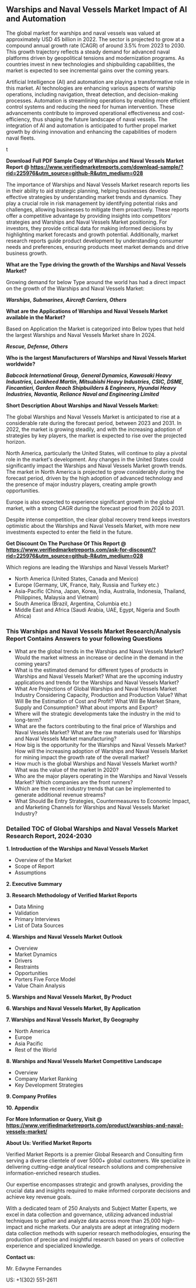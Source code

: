 <h2>Warships and Naval Vessels Market Impact of AI and Automation</h2><p>The global market for warships and naval vessels was valued at approximately USD 45 billion in 2022. The sector is projected to grow at a compound annual growth rate (CAGR) of around 3.5% from 2023 to 2030. This growth trajectory reflects a steady demand for advanced naval platforms driven by geopolitical tensions and modernization programs. As countries invest in new technologies and shipbuilding capabilities, the market is expected to see incremental gains over the coming years.</p><p>Artificial Intelligence (AI) and automation are playing a transformative role in this market. AI technologies are enhancing various aspects of warship operations, including navigation, threat detection, and decision-making processes. Automation is streamlining operations by enabling more efficient control systems and reducing the need for human intervention. These advancements contribute to improved operational effectiveness and cost-efficiency, thus shaping the future landscape of naval vessels. The integration of AI and automation is anticipated to further propel market growth by driving innovation and enhancing the capabilities of modern naval fleets.</p>t</p><p id="" class=""><strong>Download Full PDF Sample Copy of Warships and Naval Vessels Market Report @ <a href="https://www.verifiedmarketreports.com/download-sample/?rid=225976&utm_source=github-R&utm_medium=028" target="_blank">https://www.verifiedmarketreports.com/download-sample/?rid=225976&utm_source=github-R&utm_medium=028</a></strong></p><p>The importance of&nbsp;Warships and Naval Vessels Market research reports lies in their ability to aid strategic planning, helping businesses develop effective strategies by understanding market trends and dynamics. They play a crucial role in risk management by identifying potential risks and challenges, allowing businesses to mitigate them proactively. These reports offer a competitive advantage by providing insights into competitors' strategies and Warships and Naval Vessels Market positioning. For investors, they provide critical data for making informed decisions by highlighting market forecasts and growth potential. Additionally, market research reports guide product development by understanding consumer needs and preferences, ensuring products meet market demands and drive business growth.</p><p><strong>What are the&nbsp;Type driving the growth of the Warships and Naval Vessels Market?</strong></p><p id="" class="">Growing demand for below Type around the world has had a direct impact on the growth of the Warships and Naval Vessels Market:</p><em><strong>Warships, Submarines, Aircraft Carriers, Others</strong></em></p><strong>What are the&nbsp;Applications&nbsp;of Warships and Naval Vessels Market available in the Market?</strong></p><p id="" class="">Based on Application the Market is categorized into Below types that held the largest Warships and Naval Vessels Market share In 2024.</p><em><strong>Rescue, Defense, Others</strong></em></p><strong>Who is the largest Manufacturers of Warships and Naval Vessels Market worldwide?</strong></p><p><em><strong>Babcock International Group, General Dynamics, Kawasaki Heavy Industries, Lockheed Martin, Mitsubishi Heavy Industries, CSIC, DSME, Fincantieri, Garden Reach Shipbuilders & Engineers, Hyundai Heavy Industries, Navantia, Reliance Naval and Engineering Limited</strong></em></p><p id="" class=""><strong>Short Description About Warships and Naval Vessels Market:</strong></p><p>The global Warships and Naval Vessels Market is anticipated to rise at a considerable rate during the forecast period, between 2023 and 2031. In 2022, the market is growing steadily, and with the increasing adoption of strategies by key players, the market is expected to rise over the projected horizon.</p><p>North America, particularly the United States, will continue to play a pivotal role in the market's development. Any changes in the United States could significantly impact the Warships and Naval Vessels Market growth trends. The market in North America is projected to grow considerably during the forecast period, driven by the high adoption of advanced technology and the presence of major industry players, creating ample growth opportunities.</p><p>Europe is also expected to experience significant growth in the global market, with a strong CAGR during the forecast period from 2024 to 2031.</p><p>Despite intense competition, the clear global recovery trend keeps investors optimistic about the Warships and Naval Vessels Market, with more new investments expected to enter the field in the future.</p><p id="" class=""><strong>Get Discount On The Purchase Of This Report @ <a href="https://www.verifiedmarketreports.com/ask-for-discount/?rid=225976&utm_source=github-R&utm_medium=028" target="_blank">https://www.verifiedmarketreports.com/ask-for-discount/?rid=225976&utm_source=github-R&utm_medium=028</a></strong></p>Which regions are leading the Warships and Naval Vessels Market?</p><ul><li>North America (United States, Canada and Mexico)</li><li>Europe (Germany, UK, France, Italy, Russia and Turkey etc.)</li><li>Asia-Pacific (China, Japan, Korea, India, Australia, Indonesia, Thailand, Philippines, Malaysia and Vietnam)</li><li>South America (Brazil, Argentina, Columbia etc.)</li><li>Middle East and Africa (Saudi Arabia, UAE, Egypt, Nigeria and South Africa)</li></ul><h3 id="" class="">This Warships and Naval Vessels Market Research/Analysis Report Contains Answers to your following Questions</h3><ul><li>What are the global trends in the Warships and Naval Vessels Market? Would the market witness an increase or decline in the demand in the coming years?</li><li>What is the estimated demand for different types of products in Warships and Naval Vessels Market? What are the upcoming industry applications and trends for the Warships and Naval Vessels Market?</li><li>What Are Projections of Global Warships and Naval Vessels Market Industry Considering Capacity, Production and Production Value? What Will Be the Estimation of Cost and Profit? What Will Be Market Share, Supply and Consumption? What about imports and Export?</li><li>Where will the strategic developments take the industry in the mid to long-term?</li><li>What are the factors contributing to the final price of Warships and Naval Vessels Market? What are the raw materials used for Warships and Naval Vessels Market manufacturing?</li><li>How big is the opportunity for the Warships and Naval Vessels Market? How will the increasing adoption of Warships and Naval Vessels Market for mining impact the growth rate of the overall market?</li><li>How much is the global Warships and Naval Vessels Market worth? What was the value of the market In 2020?</li><li>Who are the major players operating in the Warships and Naval Vessels Market? Which companies are the front runners?</li><li>Which are the recent industry trends that can be implemented to generate additional revenue streams?</li><li>What Should Be Entry Strategies, Countermeasures to Economic Impact, and Marketing Channels for Warships and Naval Vessels Market Industry?</li></ul><h3 id="" class="">Detailed TOC of Global Warships and Naval Vessels Market Research Report, 2024-2030</h3><p id="" class=""><strong>1. Introduction of the Warships and Naval Vessels Market</strong></p><ul><li>Overview of the Market</li><li>Scope of Report</li><li>Assumptions</li></ul><p id="" class=""><strong>2. Executive Summary</strong></p><p id="" class=""><strong>3. Research Methodology of Verified Market Reports</strong></p><ul><li>Data Mining</li><li>Validation</li><li>Primary Interviews</li><li>List of Data Sources</li></ul><p id="" class=""><strong>4. Warships and Naval Vessels Market Outlook</strong></p><ul><li>Overview</li><li>Market Dynamics</li><li>Drivers</li><li>Restraints</li><li>Opportunities</li><li>Porters Five Force Model</li><li>Value Chain Analysis</li></ul><p id="" class=""><strong>5. Warships and Naval Vessels Market, By Product</strong></p><p id="" class=""><strong>6. Warships and Naval Vessels Market, By Application</strong></p><p id="" class=""><strong>7. Warships and Naval Vessels Market, By Geography</strong></p><ul><li>North America</li><li>Europe</li><li>Asia Pacific</li><li>Rest of the World</li></ul><p id="" class=""><strong>8. Warships and Naval Vessels Market Competitive Landscape</strong></p><ul><li>Overview</li><li>Company Market Ranking</li><li>Key Development Strategies</li></ul><p id="" class=""><strong>9. Company Profiles</strong></p><p id="" class=""><strong>10. Appendix</strong></p><p id="" class=""><strong>For More Information or Query, Visit @ <a href="https://www.verifiedmarketreports.com/product/warships-and-naval-vessels-market/" target="_blank">https://www.verifiedmarketreports.com/product/warships-and-naval-vessels-market/</a></strong></p><p id="" class=""><strong>About Us: Verified Market Reports</strong></p><p id="" class="">Verified Market Reports is a premier Global Research and Consulting firm serving a diverse clientele of over 5000+ global customers. We specialize in delivering cutting-edge analytical research solutions and comprehensive information-enriched research studies.</p><p id="" class="">Our expertise encompasses strategic and growth analyses, providing the crucial data and insights required to make informed corporate decisions and achieve key revenue goals.</p><p id="" class="">With a dedicated team of 250 Analysts and Subject Matter Experts, we excel in data collection and governance, utilizing advanced industrial techniques to gather and analyze data across more than 25,000 high-impact and niche markets. Our analysts are adept at integrating modern data collection methods with superior research methodologies, ensuring the production of precise and insightful research based on years of collective experience and specialized knowledge.</p><p id="" class=""><strong>Contact us:</strong></p><p id="" class="">Mr. Edwyne Fernandes</p><p id="" class="">US: +1(302) 551-2611</p>